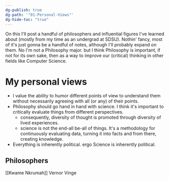 ```yaml
---
dg-publish: true
dg-path: '"01-Personal-Views"'
dg-hide-toc: "true"
---
```

On this I'll post a handful of philosophers and influential figures I've learned about (mostly from my time as an undergrad at SDSU). Nothin' fancy, most of it's just gonna be a handful of notes, although I'll probably expand on them. No I'm not a Philosophy major. but I think Philosophy is important, if not for its own sake, then as a way to improve our (critical) thinking in other fields like Computer Science. 

# My personal views
* I value the ability to humor different points of view to understand them without necessarily agreeing with all (or any) of their points.
* Philosophy should go hand in hand with science. I think it's important to critically evaluate things from different perspectives. 
	* consequently, diversity of thought is promoted through diversity of lived experiences. 
	* science is not the end-all be-all of things. It's a methodology for continuously evaluating data, turning it into facts and from there, creating knowledge.
* Everything is inherently political. ergo Science is inherently political.

## Philosophers
[[Kwame Nkrumah]]
Vernor Vinge
